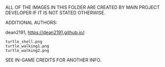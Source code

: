 ALL OF THE IMAGES IN THIS FOLDER ARE CREATED BY MAIN PROJECT DEVELOPER IF IT IS NOT STATED OTHERWISE.

ADDITIONAL AUTHORS:

dean2191, https://dean2191.github.io/:

	turtle_shell.png
	turtle_walking1.png
	turtle_walking2.png

SEE IN-GAME CREDITS FOR ANOTHER INFO.

